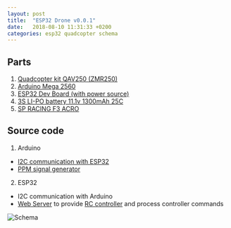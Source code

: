 ```yaml
---
layout: post
title:  "ESP32 Drone v0.0.1"
date:   2018-08-10 11:31:33 +0200
categories: esp32 quadcopter schema
---
```

Parts
-----

1. [Quadcopter kit QAV250 (ZMR250)](http://s.click.aliexpress.com/e/bKfHUzeC)
2. [Arduino Mega 2560](http://s.click.aliexpress.com/e/c77n5xR6)
3. [ESP32 Dev Board (with power source)](http://s.click.aliexpress.com/e/JXnNQYg)
4. [3S LI-PO battery 11.1v 1300mAh 25C](http://s.click.aliexpress.com/e/cpO20Sre)
5. [SP RACING F3 ACRO](http://s.click.aliexpress.com/e/cLgy2OBW)



Source code
-----------

1. Arduino
 * [I2C communication with ESP32](https://www.arduino.cc/en/Tutorial/MasterWriter)
 * [PPM signal generator](https://quadmeup.com/generate-ppm-signal-with-arduino/)
2. ESP32
 * I2C communication with Arduino
 * [Web Server](https://github.com/me-no-dev/ESPAsyncWebServer) to provide [RC controller](https://github.com/MichalSchwarz/rc-controller) and process controller commands





![Schema]({{site.url}}{{site.baseurl}}/assets/Esp32ArduinoQadcopter.png)

